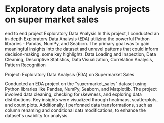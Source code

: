 # Exploratory data analysis projects on super market sales
end to end project Exploratory Data Analysis 
In this project, I conducted an in-depth Exploratory Data Analysis (EDA) utilizing the powerful Python libraries - Pandas, NumPy, and Seaborn. The primary goal was to gain meaningful insights into the dataset and unravel patterns that could inform decision-making.
some key highlights: Data Loading and Inspection, Data Cleaning, Descriptive Statistics, Data Visualization, Correlation Analysis, Pattern Recognition

Project: Exploratory Data Analysis (EDA) on Supermarket Sales

Conducted an EDA project on the "supermarket_sales" dataset using Python libraries like Pandas, NumPy, Seaborn, and Matplotlib. The project involved data cleaning, checking for skewness, and exploring data distributions. Key insights were visualized through heatmaps, scatterplots, and count plots. Additionally, I performed data transformations, such as column renaming and conditional data modifications, to enhance the dataset's usability for analysis.


